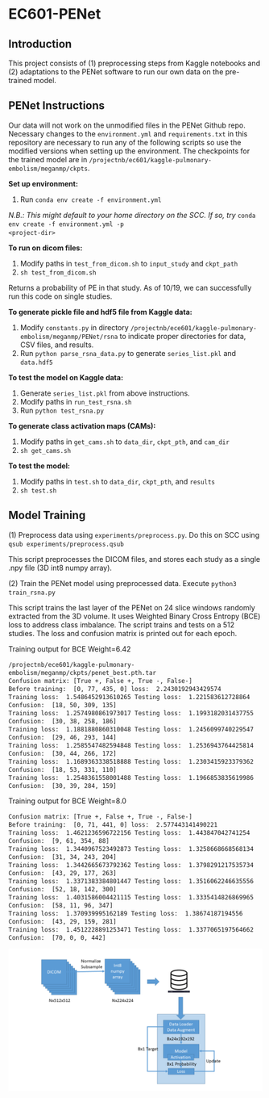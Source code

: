 # EC601-PENet

## Introduction
This project consists of (1) preprocessing steps from Kaggle notebooks and (2) adaptations to the PENet software to run our own data on the pre-trained model.

## PENet Instructions
Our data will not work on the unmodified files in the PENet Github repo. Necessary changes to the <code>environment.yml</code> and <code>requirements.txt</code> in this repository are necessary to run any of the following scripts so use the modified versions when setting up the environment. The checkpoints for the trained model are in <code>/projectnb/ec601/kaggle-pulmonary-embolism/meganmp/ckpts</code>.

**Set up environment:**
1. Run <code>conda env create -f environment.yml</code>

*N.B.: This might default to your home directory on the SCC. If so, try* <code>conda env create -f environment.yml -p \<project-dir\></code>



**To run on dicom files:**

1. Modify paths in <code>test_from_dicom.sh</code> to <code>input_study</code> and <code>ckpt_path</code>
2. <code>sh test_from_dicom.sh</code> 

Returns a probability of PE in that study. As of 10/19, we can successfully run this code on single studies.

**To generate pickle file and hdf5 file from Kaggle data:**

1. Modify <code>constants.py</code> in directory <code>/projectnb/ece601/kaggle-pulmonary-embolism/meganmp/PENet/rsna</code> to indicate proper directories for data, CSV files, and results.
2. Run <code>python parse_rsna_data.py</code> to generate <code>series_list.pkl</code> and <code>data.hdf5</code>

**To test the model on Kaggle data:**

1. Generate <code>series_list.pkl</code> from above instructions.
2. Modify paths in <code>run_test_rsna.sh</code>
3. Run <code>python test_rsna.py</code>

**To generate class activation maps (CAMs):**

1. Modify paths in <code>get_cams.sh</code> to <code>data_dir</code>, <code>ckpt_pth</code>, and <code>cam_dir</code>
2. <code>sh get_cams.sh</code>

**To test the model:**

1. Modify paths in <code>test.sh</code> to <code>data_dir</code>, <code>ckpt_pth</code>, and <code>results</code>
2. <code>sh test.sh</code>





## Model Training

(1) Preprocess data using <code>experiments/preprocess.py</code>. Do this on SCC using <code>qsub experiments/preprocess.qsub</code>

This script preprocesses the DICOM files, and stores each study as a single .npy file (3D int8 numpy array).

(2) Train the PENet model using preprocessed data. Execute <code>python3 train_rsna.py</code>

This script trains the last layer of the PENet on 24 slice windows randomly extracted from the 3D volume.
It uses Weighted Binary Cross Entropy (BCE) loss to address class imbalance.
The script trains and tests on a 512 studies. The loss and confusion matrix is printed out for each epoch.

Training output for BCE Weight=6.42
```
/projectnb/ece601/kaggle-pulmonary-embolism/meganmp/ckpts/penet_best.pth.tar
Confusion matrix: [True +, False +, True -, False-]
Before training:  [0, 77, 435, 0] loss:  2.2430192943429574
Training loss:  1.5486452913610265 Testing loss:  1.221583612728864 Confusion:  [18, 50, 309, 135]
Training loss:  1.2574980861973017 Testing loss:  1.1993182031437755 Confusion:  [30, 38, 258, 186]
Training loss:  1.1881880860310048 Testing loss:  1.2456099740229547 Confusion:  [29, 46, 293, 144]
Training loss:  1.2585547482594848 Testing loss:  1.2536943764425814 Confusion:  [30, 44, 266, 172]
Training loss:  1.1689363338518888 Testing loss:  1.2303415923379362 Confusion:  [18, 53, 331, 110]
Training loss:  1.2548361558001488 Testing loss:  1.1966853835619986 Confusion:  [30, 39, 284, 159]
```

Training output for BCE Weight=8.0
```
Confusion matrix: [True +, False +, True -, False-]
Before training:  [0, 71, 441, 0] loss:  2.577443141490221
Training loss:  1.4621236596722156 Testing loss:  1.443847042741254 Confusion:  [9, 61, 354, 88]
Training loss:  1.3440967523492873 Testing loss:  1.3258668668568134 Confusion:  [31, 34, 243, 204]
Training loss:  1.3442665673792362 Testing loss:  1.3798291217535734 Confusion:  [43, 29, 177, 263]
Training loss:  1.3371383384801447 Testing loss:  1.3516062246635556 Confusion:  [52, 18, 142, 300]
Training loss:  1.4031586004421115 Testing loss:  1.3335414826869965 Confusion:  [58, 11, 96, 347]
Training loss:  1.370939995162189 Testing loss:  1.38674187194556 Confusion:  [43, 29, 159, 281]
Training loss:  1.4512228891253471 Testing loss:  1.3377065197564662 Confusion:  [70, 0, 0, 442]
```

![alt text](https://github.com/Neurobiologist/EC601-Pulmonary-Embolism/blob/master/PENet/Train_Graphic.png)
